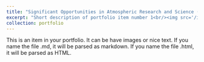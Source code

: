 ```yaml
---
title: "Significant Opportunities in Atmospheric Research and Science (SOARS)"
excerpt: "Short description of portfolio item number 1<br/><img src='/images/IMG_3448.JPG'>"
collection: portfolio
---
```


This is an item in your portfolio. It can be have images or nice text. If you name the file .md, it will be parsed as markdown. If you name the file .html, it will be parsed as HTML. 
